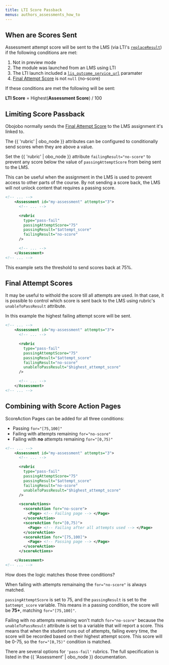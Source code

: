 ```yaml
---
title: LTI Score Passback
menus: authors_assessments_how_to
---
```


## When are Scores Sent

Assessment attempt score will be sent to the LMS (via LTI's [`replaceResult`](https://www.imsglobal.org/specs/ltiomv1p0/specification#toc-4)) if the following conditions are met:

1.  Not in preview mode
2.  The module was launched from an LMS using LTI
3.  The LTI launch included a [`lis_outcome_service_url`](https://www.imsglobal.org/specs/ltiomv1p0/specification#toc-2) paramater
4.  [Final Attempt Score](assessment_scoring.html#final-attempt-score) is not `null` (no-score)

If these conditions are met the following will be sent:

**LTI Score** = Highest(**Assessment Score**) / 100

## Limiting Score Passback

Obojobo normally sends the [Final Attempt Score](assessment_scoring.html#final-attempt-score) to the LMS assignment it's linked to.

The {{ 'rubric' | obo_node }} attributes can be configured to conditionally send scores when they are above a value.

Set the {{ 'rubric' | obo_node }} attribute `failingResult="no-score"` to prevent any score below the value of `passingAttemptScore` from being sent to the LMS.

This can be useful when the assignment in the LMS is used to prevent access to other parts of the course. By not sending a score back, the LMS will not unlock content that requires a passing score.

```xml
<!-- ... -->
    <Assessment id="my-assessment" attempts="3">
      <!-- ... -->

      <rubric
        type="pass-fail"
        passingAttemptScore="75"
        passingResult="$attempt_score"
        failingResult="no-score"
      />

      <!-- ... -->
    </Assessment>
<!-- ... -->
```

This example sets the threshold to send scores back at 75%.

## Final Attempt Scores

It may be useful to withold the score till all attempts are used. In that case, it is possible to control which score is sent back to the LMS using rubric's `unableToPassResult` attribute.

In this example the highest failing attempt score will be sent.

```xml
<!-- ... -->
    <Assessment id="my-assessment" attempts="3">
      <!-- ... -->

      <rubric
        type="pass-fail"
        passingAttemptScore="75"
        passingResult="$attempt_score"
        failingResult="no-score"
        unableToPassResult="$highest_attempt_score"
      />

      <!-- ... -->
    </Assessment>
<!-- ... -->
```

## Combining with Score Action Pages

ScoreAction Pages can be added for all three conditions:

- Passing `for="[75,100]"`
- Failing with attempts remaining `for="no-score"`
- Failing with **no** attempts remaining `for="[0,75)"`

```xml
<!-- ... -->
    <Assessment id="my-assessment" attempts="3">
      <!-- ... -->

      <rubric
        type="pass-fail"
        passingAttemptScore="75"
        passingResult="$attempt_score"
        failingResult="no-score"
        unableToPassResult="$highest_attempt_score"
      />

      <scoreActions>
        <scoreAction for="no-score">
          <Page> <!-- Failing page --> </Page>
        </scoreAction>
        <scoreAction for="[0,75)">
          <Page> <!-- Failing after all attempts used --> </Page>
        </scoreAction>
        <scoreAction for="[75,100]">
          <Page> <!-- Passing page --> </Page>
        </scoreAction>
      </scoreActions>

    </Assessment>
<!-- ... -->
```

How does the logic matches those three conditions?

When failing with attempts remainaing the `for="no-score"` is always matched.

`passingAttemptScore` is set to 75, and the `passingResult` is set to the `$attempt_score` variable. This means in a passing condition, the score will be **75+**, matching `for="[75,100]"`.

Failing with no attempts remaining won't match `for="no-score"` because the `unableToPassResult` attribute is set to a variable that will report a score. This means that when the student runs out of attempts, failing every time, the score will be recorded based on their highest attempt score. This score will be 0-75, so the `for="[0,75)"` condition is matched.

There are several options for `'pass-fail'` rubrics. The full specification is listed in the {{ 'Assessment' | obo_node }} documentation.
